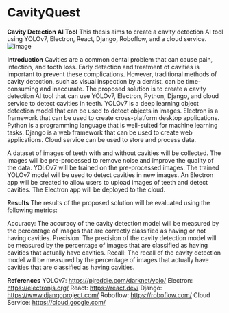 # CavityQuest
**Cavity Detection AI Tool**
This thesis aims to create a cavity detection AI tool using YOLOv7, Electron, React, Django, Roboflow, and a cloud service.
![image](https://github.com/renzo-1/CavityQuest/assets/125778691/f96373c5-7244-40d1-966d-5e3d6304cd23)

**Introduction**
Cavities are a common dental problem that can cause pain, infection, and tooth loss. Early detection and treatment of cavities is important to prevent these complications. However, traditional methods of cavity detection, such as visual inspection by a dentist, can be time-consuming and inaccurate.
The proposed solution is to create a cavity detection AI tool that can use YOLOv7, Electron, Python, Django, and cloud service to detect cavities in teeth. YOLOv7 is a deep learning object detection model that can be used to detect objects in images. Electron is a framework that can be used to create cross-platform desktop applications. Python is a programming language that is well-suited for machine learning tasks. Django is a web framework that can be used to create web applications. Cloud service can be used to store and process data.

A dataset of images of teeth with and without cavities will be collected.
The images will be pre-processed to remove noise and improve the quality of the data.
YOLOv7 will be trained on the pre-processed images.
The trained YOLOv7 model will be used to detect cavities in new images.
An Electron app will be created to allow users to upload images of teeth and detect cavities.
The Electron app will be deployed to the cloud.

**Results**
The results of the proposed solution will be evaluated using the following metrics:

Accuracy: The accuracy of the cavity detection model will be measured by the percentage of images that are correctly classified as having or not having cavities.
Precision: The precision of the cavity detection model will be measured by the percentage of images that are classified as having cavities that actually have cavities.
Recall: The recall of the cavity detection model will be measured by the percentage of images that actually have cavities that are classified as having cavities.

**References**
YOLOv7: https://pjreddie.com/darknet/yolo/
Electron: https://electronjs.org/
React: https://react.dev/
Django: https://www.djangoproject.com/
Roboflow: https://roboflow.com/
Cloud Service: https://cloud.google.com/
